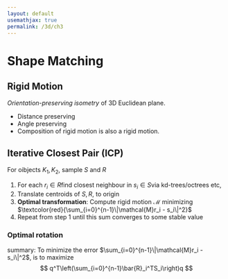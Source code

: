 ```yaml
---
layout: default
usemathjax: true
permalink: /3d/ch3
---
```


# Shape Matching

## Rigid Motion

*Orientation-preserving isometry* of 3D Euclidean plane.

- Distance preserving
- Angle preserving
- Composition of rigid motion is also a rigid motion.

## Iterative Closest Pair (ICP)

For oibjects $K_1, K_2$, sample $S$ and $R$ 

1. For each $r_i \in R$​​ find closest neighbour in $s_i \in S$​​​ via kd-trees/octrees etc,
2. Translate centroids of $S, R$, to origin
3. **Optimal transformation**: Compute rigid motion $\mathcal{M}$ minimizing $\textcolor{red}{\sum_{i=0}^{n-1}\|\mathcal{M}r_i - s_i\|^2}$​​
4. Repeat from step 1 until this sum converges to some stable value

### Optimal rotation

summary: To minimize the error $\sum_{i=0}^{n-1}\|\mathcal{M}r_i - s_i\|^2$, is to maximize
$$
q^T\left(\sum_{i=0}^{n-1}\bar{R}_i^TS_i\right)q
$$
